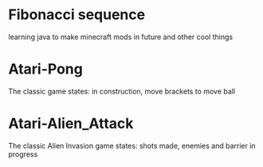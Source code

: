 # Fibonacci sequence

learning java to make minecraft mods in future
and other cool things

# Atari-Pong

The classic game
states: in construction, move brackets to move ball

# Atari-Alien_Attack

The classic Alien Invasion game
states: shots made, enemies and barrier in progress
